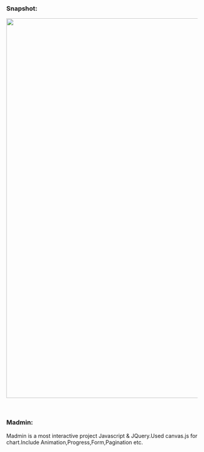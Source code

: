<h3>Snapshot:</h3>
<div align="center">
 <p float="left">
  <img src="" width="800" height="1000"/>
	 <br/>
	</p>
</div>
<br>
<h3>Madmin:</h3>
<p>
	Madmin is a most interactive project Javascript & JQuery.Used canvas.js for chart.Include Animation,Progress,Form,Pagination etc.
</p>








